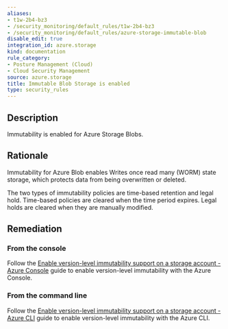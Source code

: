 ```yaml
---
aliases:
- t1w-2b4-bz3
- /security_monitoring/default_rules/t1w-2b4-bz3
- /security_monitoring/default_rules/azure-storage-immutable-blob
disable_edit: true
integration_id: azure.storage
kind: documentation
rule_category:
- Posture Management (Cloud)
- Cloud Security Management
source: azure.storage
title: Immutable Blob Storage is enabled
type: security_rules
---
```


## Description

Immutability is enabled for Azure Storage Blobs.

## Rationale

Immutability for Azure Blob enables Writes once read many (WORM) state storage, which protects data from being overwritten or deleted. 

The two types of immutability policies are time-based retention and legal hold. Time-based policies are cleared when the time period expires. Legal holds are cleared when they are manually modified. 

## Remediation

### From the console

Follow the [Enable version-level immutability support on a storage account - Azure Console][1] guide to enable version-level immutability with the Azure Console.

### From the command line

Follow the [Enable version-level immutability support on a storage account - Azure CLI][2] guide to enable version-level immutability with the Azure CLI. 

[1]: https://docs.microsoft.com/en-us/azure/storage/blobs/immutable-policy-configure-version-scope?tabs=azure-portal
[2]: https://docs.microsoft.com/en-us/azure/storage/blobs/immutable-policy-configure-version-scope?tabs=azure-cli
